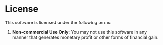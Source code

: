 # License

This software is licensed under the following terms:

1. **Non-commercial Use Only**: You may not use this software in any manner that generates monetary profit or other forms of financial gain.
